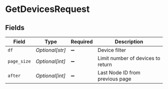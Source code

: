 # GetDevicesRequest


## Fields

| Field                             | Type                              | Required                          | Description                       |
| --------------------------------- | --------------------------------- | --------------------------------- | --------------------------------- |
| `df`                              | *Optional[str]*                   | :heavy_minus_sign:                | Device filter                     |
| `page_size`                       | *Optional[int]*                   | :heavy_minus_sign:                | Limit number of devices to return |
| `after`                           | *Optional[int]*                   | :heavy_minus_sign:                | Last Node ID from previous page   |